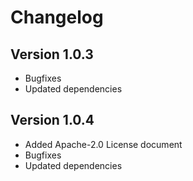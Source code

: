 # Changelog

## Version 1.0.3

- Bugfixes
- Updated dependencies

## Version 1.0.4

- Added Apache-2.0 License document
- Bugfixes
- Updated dependencies
